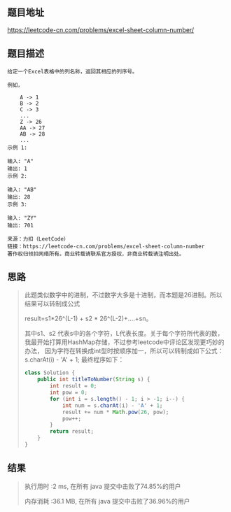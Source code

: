 
## 题目地址
 https://leetcode-cn.com/problems/excel-sheet-column-number/ 

## 题目描述
```
给定一个Excel表格中的列名称，返回其相应的列序号。

例如，

    A -> 1
    B -> 2
    C -> 3
    ...
    Z -> 26
    AA -> 27
    AB -> 28 
    ...
示例 1:

输入: "A"
输出: 1
示例 2:

输入: "AB"
输出: 28
示例 3:

输入: "ZY"
输出: 701

来源：力扣（LeetCode）
链接：https://leetcode-cn.com/problems/excel-sheet-column-number
著作权归领扣网络所有。商业转载请联系官方授权，非商业转载请注明出处。
```

## 思路

>   此题类似数字中的进制，不过数字大多是十进制，而本题是26进制。所以结果可以转制成公式
>
>   result=s1*26^(L-1) + s2 * 26^(L-2)+....+sn。
>   
>    其中s1、s2 代表s中的各个字符，L代表长度。关于每个字符所代表的数，我最开始打算用HashMap存储，不过参考leetcode中评论区发现更巧妙的办法， 因为字符在转换成int型时按顺序加一，所以可以转制成如下公式：  s.charAt(i) - 'A' + 1; 最终程序如下：
>    
>    ```java
>    class Solution {
>        public int titleToNumber(String s) {
>            int result = 0;
>            int pow = 0;
>            for (int i = s.length() - 1; i > -1; i--) {
>                int num = s.charAt(i) - 'A' + 1;
>                result += num * Math.pow(26, pow);
>                pow++;
>            }
>            return result;
>        }
>    }
>    ```
>   

## 结果

> 执行用时 :2 ms, 在所有 java 提交中击败了74.85%的用户
>
> 内存消耗 :36.1 MB, 在所有 java 提交中击败了36.96%的用户
